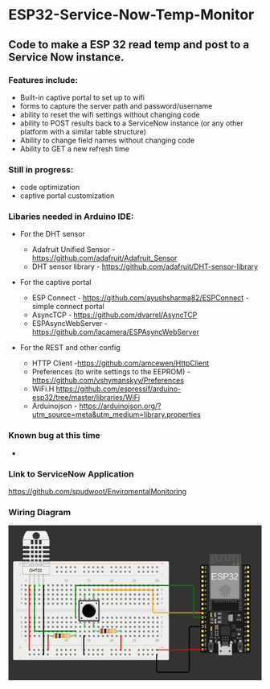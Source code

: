 # ESP32-Service-Now-Temp-Monitor #

## Code to make a ESP 32 read temp and post to a Service Now instance. ##

### Features include: ###
* Built-in captive portal to set up to wifi
* forms to capture the server path and password/username 
* ability to reset the wifi settings without changing code
* ability to POST results back to a ServiceNow instance (or any other platform with a similar table structure)
* Ability to change field names without changing code
* Ability to GET a new refresh time

### Still in progress: ###
* code optimization
* captive portal customization

### Libaries needed in Arduino IDE: ###
* For the DHT sensor
  * Adafruit Unified Sensor - https://github.com/adafruit/Adafruit_Sensor
  * DHT sensor library - https://github.com/adafruit/DHT-sensor-library

* For the captive portal
  * ESP Connect - https://github.com/ayushsharma82/ESPConnect - simple connect portal
  * AsyncTCP - https://github.com/dvarrel/AsyncTCP
  * ESPAsyncWebServer - https://github.com/lacamera/ESPAsyncWebServer

* For the REST and other config
  * HTTP Client -https://github.com/amcewen/HttpClient
  * Preferences (to write settings to the EEPROM) - https://github.com/vshymanskyy/Preferences
  * WiFi.H  https://github.com/espressif/arduino-esp32/tree/master/libraries/WiFi
  * Arduinojson - https://arduinojson.org/?utm_source=meta&utm_medium=library.properties

### Known bug at this time ###
* 

### Link to ServiceNow Application ##
https://github.com/spudwoot/EnviromentalMonitoring

### Wiring Diagram ###
![alt text](https://github.com/spudwoot/ESP32-Service-Now-Temp-Monitor/blob/main/ESP32-Wiring%20.png?raw=true)

